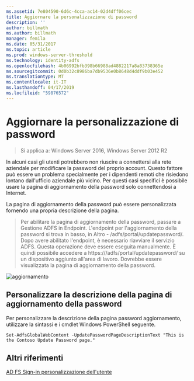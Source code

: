 ```yaml
---
ms.assetid: 7e804590-6d6c-4cca-ac14-02d4dff06cec
title: Aggiornare la personalizzazione di password
description: ''
author: billmath
ms.author: billmath
manager: femila
ms.date: 05/31/2017
ms.topic: article
ms.prod: windows-server-threshold
ms.technology: identity-adfs
ms.openlocfilehash: 4b06992bfb398b66988ad4882217a8a83738365e
ms.sourcegitcommit: 0d0b32c8986ba7db9536e0b8648d4ddf9b03e452
ms.translationtype: MT
ms.contentlocale: it-IT
ms.lasthandoff: 04/17/2019
ms.locfileid: "59876572"
---
```

# <a name="update-password-customization"></a>Aggiornare la personalizzazione di password 

>Si applica a: Windows Server 2016, Windows Server 2012 R2

In alcuni casi gli utenti potrebbero non riuscire a connettersi alla rete aziendale per modificare la password del proprio account. Questo fattore può essere un problema specialmente per i dipendenti remoti che risiedono lontano dall'ufficio aziendale più vicino. Per questi casi specifici è possibile usare la pagina di aggiornamento della password solo connettendosi a Internet.  
  
La pagina di aggiornamento della password può essere personalizzata fornendo una propria descrizione della pagina.  
  
> Per abilitare la pagina di aggiornamento della password, passare a Gestione ADFS in Endpoint. L'endpoint per l'aggiornamento della password si trova in basso, in Altro - /adfs/portal/updatepassword/. Dopo avere abilitato l'endpoint, è necessario riavviare il servizio ADFS. Questa operazione deve essere eseguita manualmente. È quindi possibile accedere a https://<fqdn>/adfs/portal/updatepassword/ su un dispositivo aggiunto all'area di lavoro. Dovrebbe essere visualizzata la pagina di aggiornamento della password.  
  
![aggiornamento](media/AD-FS-user-sign-in-customization/ADFS_Blue_Custom5.png)  
  
## <a name="customize-the-update-password-page-description"></a>Personalizzare la descrizione della pagina di aggiornamento della password  
Per personalizzare la descrizione della pagina password aggiornamento, utilizzare la sintassi e i cmdlet Windows PowerShell seguente.  
  

    Set-AdfsGlobalWebContent -UpdatePasswordPageDescriptionText "This is the Contoso Update Password page."  

## <a name="additional-references"></a>Altri riferimenti 
[AD FS Sign-in personalizzazione dell'utente](AD-FS-user-sign-in-customization.md)  
